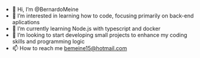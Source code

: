 - 👋 Hi, I’m @BernardoMeine
- 👀 I’m interested in learning how to code, focusing primarily on back-end aplications
- 🌱 I’m currently learning Node.js with typescript and docker
- 💞️ I’m looking to start developing small projects to enhance my coding skills and programming logic
- 📫 How to reach me bemeine15@hotmail.com

<!---
BernardoMeine/BernardoMeine is a ✨ special ✨ repository because its `README.md` (this file) appears on your GitHub profile.
You can click the Preview link to take a look at your changes.
--->
